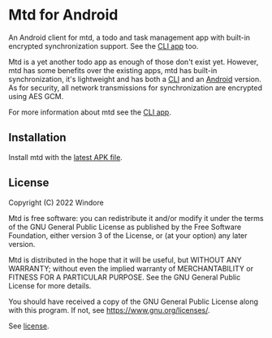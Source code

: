 # Mtd for Android

An Android client for mtd, a todo and task management app with built-in encrypted synchronization
support. See the [CLI app](https://github.com/Windore/mtd) too.

Mtd is a yet another todo app as enough of those don't exist yet. However, mtd has some benefits
over the existing apps, mtd has built-in synchronization, it's lightweight and has both a
[CLI](https://github.com/Windore/mtd) and an [Android](https://github.com/Windore/mtd-android) version. As
for security, all network transmissions for synchronization are encrypted using AES GCM.

For more information about mtd see the [CLI app](https://github.com/Windore/mtd).

## Installation

Install mtd with the [latest APK file](https://github.com/Windore/mtd-android/releases/latest).

## License

Copyright (C) 2022 Windore

Mtd is free software: you can redistribute it and/or modify it under the terms of the GNU General
Public License as published by the Free Software Foundation, either version 3 of the License, or (at
your option) any later version.

Mtd is distributed in the hope that it will be useful, but WITHOUT ANY WARRANTY; without even the
implied warranty of MERCHANTABILITY or FITNESS FOR A PARTICULAR PURPOSE. See the GNU General Public
License for more details.

You should have received a copy of the GNU General Public License along with this program. If not,
see <https://www.gnu.org/licenses/>.

See [license](LICENSE).
